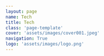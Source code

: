 ```yaml
---
layout: page
name: Tech
title: Tech
class: 'page-template'
cover: 'assets/images/cover001.jpeg'
navigation: True
logo: 'assets/images/logo.png'
---
```


